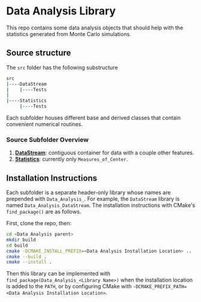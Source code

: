 # Data Analysis Library

This repo contains some data analysis objects that should help with the statistics generated from Monte Carlo simulations.

## Source structure
The `src` folder has the following substructure
```bash
src
|----DataStream
|    |----Tests
|
|----Statistics
     |----Tests
```
Each subfolder houses different base and derived classes that contain convenient numerical routines.

### Source Subfolder Overview
1. [**DataStream**](src/DataStream/): contiguous container for data with a couple other features.
2. [**Statistics**](src/Statistics/): currently only `Measures_of_Center`.

## Installation Instructions

Each subfolder is a separate header-only library whose names are prepended with `Data_Analysis_`. For example, the `DataStream` library is named `Data_Analysis_DataStream`. The installation instructions with CMake's `find_package()` are as follows.

First, clone the repo, then:

```bash
cd <Data Analysis parent>
mkdir build
cd build
cmake -DCMAKE_INSTALL_PREFIX=<Data Analysis Installation Location> ..
cmake --build .
cmake --install .
```

Then this library can be implemented with `find_package(Data_Analysis_<Library Name>)` when the installation location is added to the `PATH`, or by configuring CMake with `-DCMAKE_PREFIX_PATH=<Data Analysis Installation Location>`.

